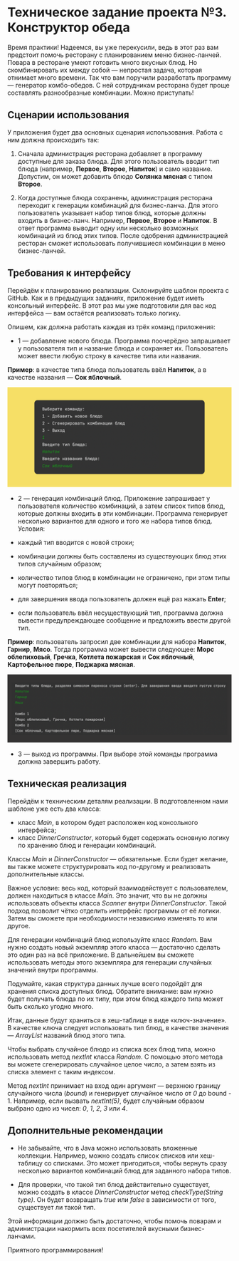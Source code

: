 # Техническое задание проекта №3. Конструктор обеда

Время практики! Надеемся, вы уже перекусили, ведь в этот раз вам предстоит помочь ресторану с планированием меню бизнес-ланчей.
Повара в ресторане умеют готовить много вкусных блюд. Но скомбинировать их между собой — непростая задача, которая отнимает много времени. Так что вам поручили разработать программу — генератор комбо-обедов. С ней сотрудникам ресторана будет проще составлять разнообразные комбинации. Можно приступать!

## Сценарии использования

У приложения будет два основных сценария использования. Работа с ним должна происходить так:

1. Сначала администрация ресторана добавляет в программу доступные для заказа блюда. Для этого пользователь вводит тип блюда (например, **Первое**, **Второе**, **Напиток**) и само название. Допустим, он может добавить блюдо **Солянка мясная** с типом **Второе**.

2. Когда доступные блюда сохранены, администрация ресторана переходит к генерации комбинаций для бизнес-ланча. Для этого пользователь указывает набор типов блюд, которые должны входить в бизнес-ланч. Например, **Первое**, **Второе** и **Напиток**. В ответ программа выводит одну или несколько возможных комбинаций из блюд этих типов. После одобрения администрацией ресторан сможет использовать получившиеся комбинации в меню бизнес-ланчей.

## Требования к интерфейсу

Перейдём к планированию реализации. Склонируйте шаблон проекта с GitHub.  Как и в предыдущих заданиях, приложение будет иметь консольный интерфейс. В этот раз мы уже подготовили для вас код интерфейса — вам остаётся реализовать только логику.

Опишем, как должна работать каждая из трёх команд приложения:

* 1 — добавление нового блюда. Программа поочерёдно запрашивает у пользователя тип и название блюда и сохраняет их. Пользователь может ввести любую строку в качестве типа или названия.

**Пример**: в качестве типа блюда пользователь ввёл **Напиток**, а в качестве названия — **Сок яблочный**.

![Добавление нового блюда](https://github.com/SkvortsovEvg/yandex_sprint03_final/blob/master/images/readme/pic_001.png "Текст 001")

* 2 — генерация комбинаций блюд. Приложение запрашивает у пользователя количество комбинаций, а затем список типов блюд, которые должны входить в эти комбинации. Программа генерирует несколько вариантов для одного и того же набора типов блюд. Условия:

* каждый тип вводится с новой строки;
* комбинации должны быть составлены из существующих блюд этих типов случайным образом;
* количество типов блюд в комбинации не ограничено, при этом типы могут повторяться;
* для завершения ввода пользователь должен ещё раз нажать **Enter**;
* если пользователь ввёл несуществующий тип, программа должна вывести предупреждающее сообщение и предложить ввести другой тип.

**Пример**: пользователь запросил две комбинации для набора **Напиток**, **Гарнир**, **Мясо**. Тогда программа может вывести следующее: **Морс облепиховый**, **Гречка**, **Котлета пожарская** и **Сок яблочный**, **Картофельное пюре**, **Поджарка мясная**.

![Генерация новых блюд](https://github.com/SkvortsovEvg/yandex_sprint03_final/blob/master/images/readme/pic_002.png "Текст 002")

* 3 — выход из программы. При выборе этой команды программа должна завершить работу.

## Техническая реализация

Перейдём к техническим деталям реализации. В подготовленном нами шаблоне уже есть два класса:

* класс _Main_, в котором будет расположен код консольного интерфейса;
* класс _DinnerConstructor_, который будет содержать основную логику по хранению блюд и генерации комбинаций.

Классы _Main_ и _DinnerConstructor_ — обязательные. Если будет желание, вы также можете структурировать код по-другому и реализовать дополнительные классы.

Важное условие: весь код, который взаимодействует с пользователем, должен находиться в классе _Main_. Это значит, что вы не должны использовать объекты класса _Scanner_ внутри _DinnerConstructor_. Такой подход позволит чётко отделить интерфейс программы от её логики. Затем вы сможете при необходимости независимо изменять то или другое.

Для генерации комбинаций блюд используйте класс _Random_. Вам нужно создать новый экземпляр этого класса — достаточно сделать это один раз на всё приложение. В дальнейшем вы сможете использовать методы этого экземпляра для генерации случайных значений внутри программы.

Подумайте, какая структура данных лучше всего подойдёт для хранения списка доступных блюд. Обратите внимание: вам нужно будет получать блюда по их типу, при этом блюд каждого типа может быть сколько угодно много.

Итак, данные будут храниться в хеш-таблице в виде «ключ-значение». В качестве ключа следует использовать тип блюд, в качестве значения — _ArrayList_ названий блюд этого типа.

Чтобы выбрать случайное блюдо из списка всех блюд типа, можно использовать метод _nextInt_ класса _Random_. С помощью этого метода вы можете сгенерировать случайное целое число, а затем взять из списка элемент с таким индексом.

Метод _nextInt_ принимает на вход один аргумент — верхнюю границу случайного числа (_bound_) и генерирует случайное число от _0_ до bound - 1. Например, если вызвать _nextInt(5)_, будет случайным образом выбрано одно из чисел: _0_, _1_, _2_, _3_ или _4_.

## Дополнительные рекомендации

* Не забывайте, что в Java можно использовать вложенные коллекции. Например, можно создать список списков или хеш-таблицу со списками. Это может пригодиться, чтобы вернуть сразу несколько вариантов комбинаций блюд для заданного набора типов.

* Для проверки, что такой тип блюд действительно существует, можно создать в классе _DinnerConstructor_ метод _checkType(String type)_. Он будет возвращать _true_ или _false_ в зависимости от того, существует ли такой тип.

Этой информации должно быть достаточно, чтобы помочь поварам и администрации накормить всех посетителей вкусными бизнес-ланчами.

Приятного программирования!